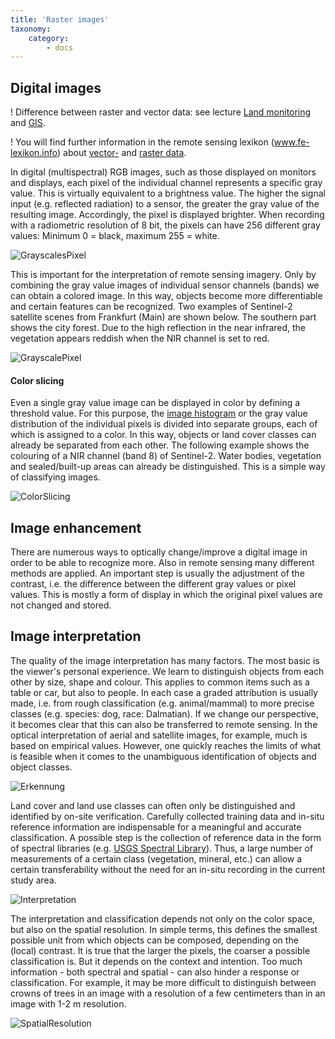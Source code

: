 ```yaml
---
title: 'Raster images'
taxonomy:
    category:
        - docs
---
```



## Digital images

!	Difference between raster and vector data: see lecture [Land monitoring](https://learn.opengeoedu.de/monitoring) and [GIS](https://learn.opengeoedu.de/gis).

!	You will find further information in the remote sensing lexikon (www.fe-lexikon.info) about [vector-](http://www.fe-lexikon.info/lexikon-v.htm#vektordaten) and [raster data](http://www.fe-lexikon.info/lexikon-r.htm#rasterbild).

In digital (multispectral) RGB images, such as those displayed on monitors and displays, each pixel of the individual channel represents a specific gray value. This is virtually equivalent to a brightness value. The higher the signal input (e.g. reflected radiation) to a sensor, the greater the gray value of the resulting image. Accordingly, the pixel is displayed brighter. When recording with a radiometric resolution of 8 bit, the pixels can have 256 different gray values: Minimum 0 = black, maximum 255 = white.

![GrayscalesPixel](004_en.jpg?resize=500)

This is important for the interpretation of remote sensing imagery. Only by combining the gray value images of individual sensor channels (bands)  we can obtain a colored image. In this way, objects become more differentiable and certain features can be recognized. Two examples of Sentinel-2 satellite scenes from Frankfurt (Main) are shown below. The southern part shows the city forest. Due to the high reflection in the near infrared, the vegetation appears reddish when the NIR channel is set to red.

![GrayscalePixel](komposit_en.jpg?classes=caption "By setting threshold values you can color a grayscale image. The example shows an NDVI from a Sentinel-2 image around the city of Frankfurt. Thus vegetation can already be separated from water and built-up areas.")

#### Color slicing

Even a single gray value image can be displayed in color by defining a threshold value. For this purpose, the [image histogram](http://www.fe-lexikon.info/lexikon-h.htm#histogramm) or the gray value distribution of the individual pixels is divided into separate groups, each of which is assigned to a color. In this way, objects or land cover classes can already be separated from each other. The following example shows the colouring of a NIR channel (band 8) of Sentinel-2. Water bodies, vegetation and sealed/built-up areas can already be distinguished. This is a simple way of classifying images.

![ColorSlicing](Slices.jpg?classes=caption "Coloration of a NIR channel (band 8) of Sentinel-2. Water bodies, vegetation and sealed/built-up) areas by setting simple threshold values.")


## Image enhancement

There are numerous ways to optically change/improve a digital image in order to be able to recognize more. Also in remote sensing many different methods are applied.
An important step is usually the adjustment of the contrast, i.e. the difference between the different gray values or pixel values.
This is mostly a form of display in which the original pixel values are not changed and stored.


## Image interpretation

The quality of the image interpretation has many factors. The most basic is the viewer's personal experience. We learn to distinguish objects from each other by size, shape and colour. This applies to common items such as a table or car, but also to people. In each case a graded attribution is usually made, i.e. from rough classification (e.g. animal/mammal) to more precise classes (e.g. species: dog, race: Dalmatian). If we change our perspective, it becomes clear that this can also be transferred to remote sensing. In the optical interpretation of aerial and satellite images, for example, much is based on empirical values. However, one quickly reaches the limits of what is feasible when it comes to the unambiguous identification of objects and object classes.

![Erkennung](005_en.jpg?resize=500)

Land cover and land use classes can often only be distinguished and identified by on-site verification. Carefully collected training data and in-situ reference information are indispensable for a meaningful and accurate classification. A possible step is the collection of reference data in the form of spectral libraries (e.g. [USGS Spectral Library](https://crustal.usgs.gov/speclab/QueryAll07a.php)). Thus, a large number of measurements of a certain class (vegetation, mineral, etc.) can allow a certain transferability without the need for an in-situ recording in the current study area.

![Interpretation](006_en.jpg?resize=650)

The interpretation and classification depends not only on the color space, but also on the spatial resolution. In simple terms, this defines the smallest possible unit from which objects can be composed, depending on the (local) contrast. It is true that the larger the pixels, the coarser a possible classification is. But it depends on the context and intention. Too much information - both spectral and spatial - can also hinder a response or classification. For example, it may be more difficult to distinguish between crowns of trees in an image with a resolution of a few centimeters than in an image with 1-2 m resolution.

![SpatialResolution](003b_en.jpg?resize=250)
